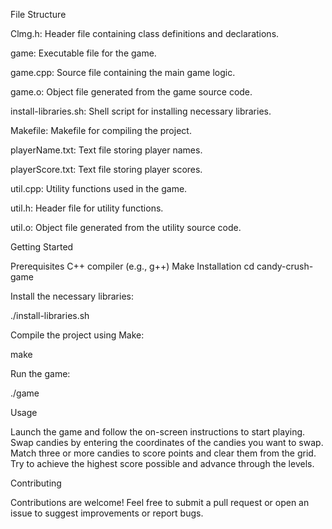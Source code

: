 File Structure

Clmg.h: Header file containing class definitions and declarations.

game: Executable file for the game.

game.cpp: Source file containing the main game logic.

game.o: Object file generated from the game source code.

install-libraries.sh: Shell script for installing necessary libraries.

Makefile: Makefile for compiling the project.

playerName.txt: Text file storing player names.

playerScore.txt: Text file storing player scores.

util.cpp: Utility functions used in the game.

util.h: Header file for utility functions.

util.o: Object file generated from the utility source code.


Getting Started

Prerequisites
C++ compiler (e.g., g++)
Make
Installation
cd candy-crush-game

Install the necessary libraries:

./install-libraries.sh

Compile the project using Make:

make

Run the game:

./game

Usage

Launch the game and follow the on-screen instructions to start playing.
Swap candies by entering the coordinates of the candies you want to swap.
Match three or more candies to score points and clear them from the grid.
Try to achieve the highest score possible and advance through the levels.

Contributing

Contributions are welcome! Feel free to submit a pull request or open an issue to suggest improvements or report bugs.
